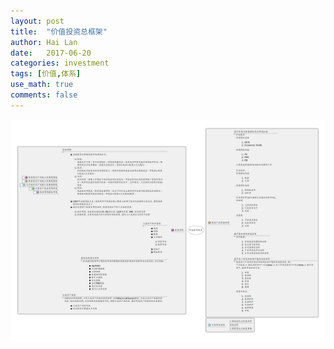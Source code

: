 ```yaml
---
layout: post
title:  "价值投资总框架"
author: Hai Lan
date:   2017-06-20
categories: investment
tags: [价值,体系]
use_math: true
comments: false
---
```


![convertiable](/figure/价值投资体系.png "价值投资体系")
